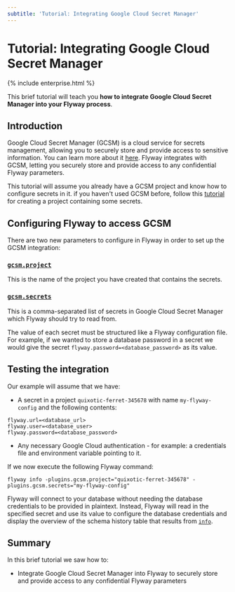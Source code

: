 ```yaml
---
subtitle: 'Tutorial: Integrating Google Cloud Secret Manager'
---
```


# Tutorial: Integrating Google Cloud Secret Manager

{% include enterprise.html %}

This brief tutorial will teach you **how to integrate Google Cloud Secret Manager into your Flyway process**.

## Introduction

Google Cloud Secret Manager (GCSM) is a cloud service for secrets management, allowing you to securely store and
provide access to sensitive information. You can learn more about it
[here](https://cloud.google.com/secret-manager). Flyway integrates with GCSM,
letting you securely store and provide access to any confidential Flyway parameters.

This tutorial will assume you already have a GCSM project and know how to configure secrets in it.
if you haven't used GCSM before, follow this [tutorial](https://cloud.google.com/secret-manager/docs/quickstart)
for creating a project containing some secrets.

## Configuring Flyway to access GCSM

There are two new parameters to configure in Flyway in order to set up the GCSM integration:

### [`gcsm.project`](<Configuration/Flyway Namespace/Flyway Google Cloud Secret Manager Namespace/Flyway Google Cloud Secret Manager Project Setting>)

This is the name of the project you have created that contains the secrets.

### [`gcsm.secrets`](<Configuration/Flyway Namespace/Flyway Google Cloud Secret Manager Namespace/Flyway Google Cloud Secret Manager Secrets Setting>)

This is a comma-separated list of secrets in Google Cloud Secret Manager which Flyway should try to read from.

The value of each secret must be structured like a Flyway configuration file. For example, if we wanted to store a
database password in a secret we would give the secret `flyway.password=<database_password>` as its value.

## Testing the integration

Our example will assume that we have:

- A secret in a project `quixotic-ferret-345678` with name `my-flyway-config` and the following contents:

```
flyway.url=<database_url>
flyway.user=<database_user>
flyway.password=<database_password>
```

- Any necessary Google Cloud authentication - for example: a credentials file and environment variable pointing to it.

If we now execute the following Flyway command:

```
flyway info -plugins.gcsm.project="quixotic-ferret-345678" -plugins.gcsm.secrets="my-flyway-config"
```

Flyway will connect to your database without needing the database credentials to be provided in plaintext.
Instead, Flyway will read in the specified secret and use its value to configure the database credentials and
display the overview of the schema history table that results from [`info`](Commands/info).

## Summary

In this brief tutorial we saw how to:

- Integrate Google Cloud Secret Manager into Flyway to securely store and provide access to any confidential Flyway parameters
